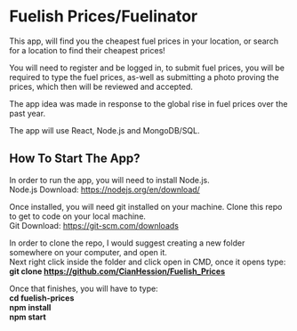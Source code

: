 # Fuelish Prices/Fuelinator
This app, will find you the cheapest fuel prices in your location, or search for a location to find their cheapest prices!

You will need to register and be logged in, to submit fuel prices, you will be required to type the fuel prices, as-well as submitting a photo proving the prices, which then will be reviewed and accepted.

The app idea was made in response to the global rise in fuel prices over the past year.

The app will use React, Node.js and MongoDB/SQL.

## How To Start The App?
In order to run the app, you will need to install Node.js. <br>
Node.js Download: https://nodejs.org/en/download/

Once installed, you will need git installed on your machine. Clone this repo to get to code on your local machine. <br>
Git Download: https://git-scm.com/downloads

In order to clone the repo, I would suggest creating a new folder somewhere on your computer, and open it.<br>
Next right click inside the folder and click open in CMD, once it opens type:<br>
<b>git clone https://github.com/CianHession/Fuelish_Prices</b>

Once that finishes, you will have to type: <br>
<b> cd fuelish-prices</b><br>
<b> npm install</b><br>
<b> npm start</b>
